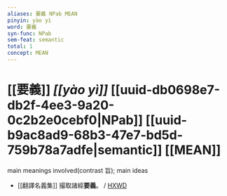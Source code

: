 ```yaml
---
aliases: 要義 NPab MEAN
pinyin: yào yì
word: 要義
syn-func: NPab
sem-feat: semantic
total: 1
concept: MEAN 
---
```

# [[要義]] *[[yào yì]]*  [[uuid-db0698e7-db2f-4ee3-9a20-0c2b2e0cebf0|NPab]] [[uuid-b9ac8ad9-68b3-47e7-bd5d-759b78a7adfe|semantic]] [[MEAN]]
main meanings involved(contrast 旨); main ideas
 - [[翻譯名義集]] 撮取諸經**要義**。 / [HXWD](https://hxwd.org/textview.html?location=KR6s0019_T_001-1055a.8)